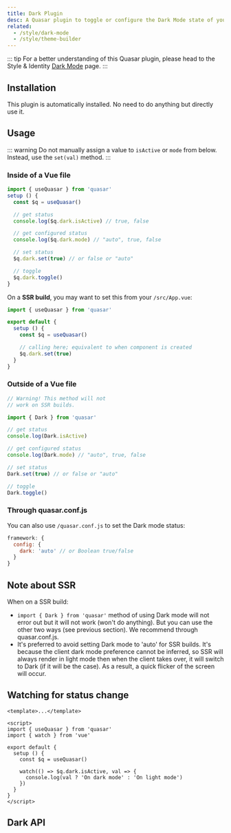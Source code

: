 ```yaml
---
title: Dark Plugin
desc: A Quasar plugin to toggle or configure the Dark Mode state of your app.
related:
  - /style/dark-mode
  - /style/theme-builder
---
```


::: tip
For a better understanding of this Quasar plugin, please head to the Style & Identity [Dark Mode](/style/dark-mode) page.
:::

## Installation
This plugin is automatically installed. No need to do anything but directly use it.

## Usage

::: warning
Do not manually assign a value to `isActive` or `mode` from below. Instead, use the `set(val)` method.
:::

### Inside of a Vue file

```js
import { useQuasar } from 'quasar'
setup () {
  const $q = useQuasar()

  // get status
  console.log($q.dark.isActive) // true, false

  // get configured status
  console.log($q.dark.mode) // "auto", true, false

  // set status
  $q.dark.set(true) // or false or "auto"

  // toggle
  $q.dark.toggle()
}
```

On a **SSR build**, you may want to set this from your `/src/App.vue`:

```js
import { useQuasar } from 'quasar'

export default {
  setup () {
    const $q = useQuasar()

    // calling here; equivalent to when component is created
    $q.dark.set(true)
  }
}
```

### Outside of a Vue file

```js
// Warning! This method will not
// work on SSR builds.

import { Dark } from 'quasar'

// get status
console.log(Dark.isActive)

// get configured status
console.log(Dark.mode) // "auto", true, false

// set status
Dark.set(true) // or false or "auto"

// toggle
Dark.toggle()
```

### Through quasar.conf.js

You can also use `/quasar.conf.js` to set the Dark mode status:

```js
framework: {
  config: {
    dark: 'auto' // or Boolean true/false
  }
}
```

## Note about SSR

When on a SSR build:
* `import { Dark } from 'quasar'` method of using Dark mode will not error out but it will not work (won't do anything). But you can use the other two ways (see previous section). We recommend through quasar.conf.js.
* It's preferred to avoid setting Dark mode to 'auto' for SSR builds. It's because the client dark mode preference cannot be inferred, so SSR will always render in light mode then when the client takes over, it will switch to Dark (if it will be the case). As a result, a quick flicker of the screen will occur.

## Watching for status change

```vue
<template>...</template>

<script>
import { useQuasar } from 'quasar'
import { watch } from 'vue'

export default {
  setup () {
    const $q = useQuasar()

    watch(() => $q.dark.isActive, val => {
      console.log(val ? 'On dark mode' : 'On light mode')
    })
  }
}
</script>
```

## Dark API
<doc-api file="Dark" />
